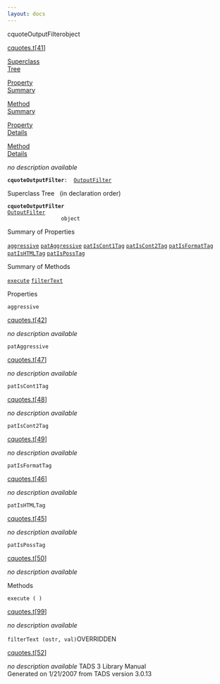 ```yaml
---
layout: docs
---
```

<span class="title">cquoteOutputFilter</span><span class="type">object</span>

[cquotes.t](../file/cquotes.t.html)\[[41](../source/cquotes.t.html#41)\]

[Superclass  
Tree](#_SuperClassTree_)

[Property  
Summary](#_PropSummary_)

[Method  
Summary](#_MethodSummary_)

[Property  
Details](#_Properties_)

[Method  
Details](#_Methods_)



*no description available*

**`cquoteOutputFilter`**` :   `[`OutputFilter`](../object/OutputFilter.html)



<span id="_SuperClassTree_"></span>



<span class="hdln">Superclass Tree</span>   (in declaration order)



**`cquoteOutputFilter`**  
[`OutputFilter`](../object/OutputFilter.html)  
`                 object`  
<span id="_PropSummary_"></span>



<span class="hdln">Summary of Properties</span>  



[`aggressive`](#aggressive) [`patAggressive`](#patAggressive) [`patIsCont1Tag`](#patIsCont1Tag) [`patIsCont2Tag`](#patIsCont2Tag) [`patIsFormatTag`](#patIsFormatTag) [`patIsHTMLTag`](#patIsHTMLTag) [`patIsPossTag`](#patIsPossTag)



<span id="_MethodSummary_"></span>



<span class="hdln">Summary of Methods</span>  



[`execute`](#execute) [`filterText`](#filterText)



<span id="_Properties_"></span>



<span class="hdln">Properties</span>  



<span id="aggressive"></span>

`aggressive`

[cquotes.t](../file/cquotes.t.html)\[[42](../source/cquotes.t.html#42)\]



*no description available*



<span id="patAggressive"></span>

`patAggressive`

[cquotes.t](../file/cquotes.t.html)\[[47](../source/cquotes.t.html#47)\]



*no description available*



<span id="patIsCont1Tag"></span>

`patIsCont1Tag`

[cquotes.t](../file/cquotes.t.html)\[[48](../source/cquotes.t.html#48)\]



*no description available*



<span id="patIsCont2Tag"></span>

`patIsCont2Tag`

[cquotes.t](../file/cquotes.t.html)\[[49](../source/cquotes.t.html#49)\]



*no description available*



<span id="patIsFormatTag"></span>

`patIsFormatTag`

[cquotes.t](../file/cquotes.t.html)\[[46](../source/cquotes.t.html#46)\]



*no description available*



<span id="patIsHTMLTag"></span>

`patIsHTMLTag`

[cquotes.t](../file/cquotes.t.html)\[[45](../source/cquotes.t.html#45)\]



*no description available*



<span id="patIsPossTag"></span>

`patIsPossTag`

[cquotes.t](../file/cquotes.t.html)\[[50](../source/cquotes.t.html#50)\]



*no description available*



<span id="_Methods_"></span>



<span class="hdln">Methods</span>  



<span id="execute"></span>

`execute ( )`

[cquotes.t](../file/cquotes.t.html)\[[99](../source/cquotes.t.html#99)\]



*no description available*



<span id="filterText"></span>

`filterText (ostr, val)`<span class="rem">OVERRIDDEN</span>

[cquotes.t](../file/cquotes.t.html)\[[52](../source/cquotes.t.html#52)\]



*no description available*
TADS 3 Library Manual  
Generated on 1/21/2007 from TADS version 3.0.13


